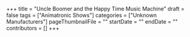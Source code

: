 +++
title = "Uncle Boomer and the Happy Time Music Machine"
draft = false
tags = ["Animatronic Shows"]
categories = ["Unknown Manufacturers"]
pageThumbnailFile = ""
startDate = ""
endDate = ""
contributors = []
+++
